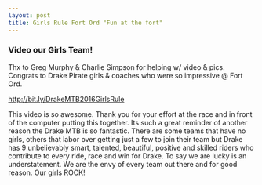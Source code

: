 ```yaml
---
layout: post
title: Girls Rule Fort Ord "Fun at the fort"
---
```


### Video our Girls Team!

Thx to Greg Murphy & Charlie Simpson for helping w/ video & pics.  Congrats to Drake Pirate girls & coaches who were so impressive @ Fort Ord.

<http://bit.ly/DrakeMTB2016GirlsRule>

This video is so awesome. Thank you for your effort at the race and in front of the computer putting this together. Its such a great reminder of another reason the Drake MTB is so fantastic. There are some teams that have no girls, others that labor over getting just a few to join their team but Drake has 9 unbelievably smart, talented, beautiful, positive and skilled riders who contribute to every ride, race and win for Drake. To say we are lucky is an understatement. We are the envy of every team out there and for good reason. Our girls ROCK!

